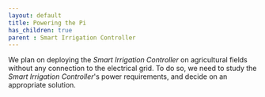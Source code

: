 ```yaml
---
layout: default
title: Powering the Pi
has_children: true
parent : Smart Irrigation Controller
---
```


We plan on deploying the *Smart Irrigation Controller* on agricultural fields without any connection to the electrical grid. To do so, we need to study the *Smart Irrigation Controller*'s power requirements, and decide on an appropriate solution. 
